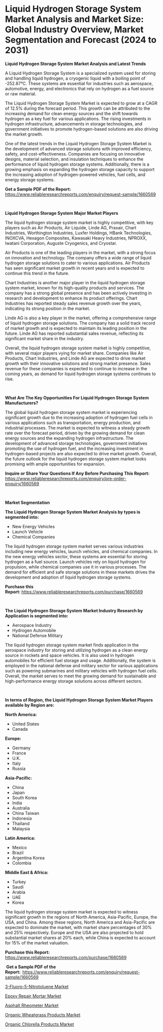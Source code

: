 <p><h1>Liquid Hydrogen Storage System Market Analysis and Market Size: Global Industry Overview, Market Segmentation and Forecast (2024 to 2031)</h1></p><p><strong>Liquid Hydrogen Storage System Market Analysis and Latest Trends</strong></p>
<p><p>A Liquid Hydrogen Storage System is a specialized system used for storing and handling liquid hydrogen, a cryogenic liquid with a boiling point of -252.87°C. These systems are essential for industries such as aerospace, automotive, energy, and electronics that rely on hydrogen as a fuel source or raw material.</p><p>The Liquid Hydrogen Storage System Market is expected to grow at a CAGR of 12.5% during the forecast period. This growth can be attributed to the increasing demand for clean energy sources and the shift towards hydrogen as a key fuel for various applications. The rising investments in hydrogen infrastructure, advancements in storage technologies, and government initiatives to promote hydrogen-based solutions are also driving the market growth.</p><p>One of the latest trends in the Liquid Hydrogen Storage System Market is the development of advanced storage solutions with improved efficiency, safety, and cost-effectiveness. Companies are focusing on innovative designs, material selection, and insulation techniques to enhance the performance of liquid hydrogen storage systems. Additionally, there is a growing emphasis on expanding the hydrogen storage capacity to support the increasing adoption of hydrogen-powered vehicles, fuel cells, and energy storage systems.</p></p>
<p><strong>Get a Sample PDF of the Report:&nbsp;</strong> <a href="https://www.reliableresearchreports.com/enquiry/request-sample/1660569">https://www.reliableresearchreports.com/enquiry/request-sample/1660569</a></p>
<p>&nbsp;</p>
<p><strong>Liquid Hydrogen Storage System Major Market Players</strong></p>
<p><p>The liquid hydrogen storage system market is highly competitive, with key players such as Air Products, Air Liquide, Linde AG, Praxair, Chart Industries, Worthington Industries, Luxfer Holdings, HBank Technologies, INOXCVA, Hexagon Composites, Kawasaki Heavy Industries, NPROXX, Iwatani Corporation, Auguste Cryogenics, and Cryostar. </p><p>Air Products is one of the leading players in the market, with a strong focus on innovation and technology. The company offers a wide range of liquid hydrogen storage solutions to cater to various applications. Air Products has seen significant market growth in recent years and is expected to continue this trend in the future.</p><p>Chart Industries is another major player in the liquid hydrogen storage system market, known for its high-quality products and services. The company has a strong global presence and has been actively investing in research and development to enhance its product offerings. Chart Industries has reported steady sales revenue growth over the years, indicating its strong position in the market.</p><p>Linde AG is also a key player in the market, offering a comprehensive range of liquid hydrogen storage solutions. The company has a solid track record of market growth and is expected to maintain its leading position in the future. Linde AG has reported substantial sales revenue, reflecting its significant market share in the industry.</p><p>Overall, the liquid hydrogen storage system market is highly competitive, with several major players vying for market share. Companies like Air Products, Chart Industries, and Linde AG are expected to drive market growth with their innovative solutions and strong market presence. Sales revenue for these companies is expected to continue to increase in the coming years, as demand for liquid hydrogen storage systems continues to rise.</p></p>
<p>&nbsp;</p>
<p><strong>What Are The Key Opportunities For Liquid Hydrogen Storage System Manufacturers?</strong></p>
<p><p>The global liquid hydrogen storage system market is experiencing significant growth due to the increasing adoption of hydrogen fuel cells in various applications such as transportation, energy production, and industrial processes. The market is expected to witness a steady growth rate over the forecast period, driven by the growing demand for clean energy sources and the expanding hydrogen infrastructure. The development of advanced storage technologies, government initiatives promoting the use of hydrogen fuel, and the increasing investment in hydrogen-based projects are also expected to drive market growth. Overall, the future outlook for the liquid hydrogen storage system market looks promising with ample opportunities for expansion.</p></p>
<p><strong>Inquire or Share Your Questions If Any Before Purchasing This Report:</strong> <a href="https://www.reliableresearchreports.com/enquiry/pre-order-enquiry/1660569">https://www.reliableresearchreports.com/enquiry/pre-order-enquiry/1660569</a></p>
<p>&nbsp;</p>
<p><strong>Market Segmentation</strong></p>
<p><strong>The Liquid Hydrogen Storage System Market Analysis by types is segmented into:</strong></p>
<p><ul><li>New Energy Vehicles</li><li>Launch Vehicle</li><li>Chemical Companies</li></ul></p>
<p><p>The liquid hydrogen storage system market serves various industries including new energy vehicles, launch vehicles, and chemical companies. In the new energy vehicles sector, these systems are essential for storing hydrogen as a fuel source. Launch vehicles rely on liquid hydrogen for propulsion, while chemical companies use it in various processes. The demand for efficient and safe storage solutions in these markets drives the development and adoption of liquid hydrogen storage systems.</p></p>
<p><strong>Purchase this Report:&nbsp;</strong><a href="https://www.reliableresearchreports.com/purchase/1660569">https://www.reliableresearchreports.com/purchase/1660569</a></p>
<p>&nbsp;</p>
<p><strong>The Liquid Hydrogen Storage System Market Industry Research by Application is segmented into:</strong></p>
<p><ul><li>Aerospace Industry</li><li>Hydrogen Automobile</li><li>National Defense Military</li></ul></p>
<p><p>The liquid hydrogen storage system market finds application in the aerospace industry for storing and utilizing hydrogen as a clean energy source in rockets and space vehicles. It is also used in hydrogen automobiles for efficient fuel storage and usage. Additionally, the system is employed in the national defense and military sector for various applications such as powering submarines and military vehicles with hydrogen fuel cells. Overall, the market serves to meet the growing demand for sustainable and high-performance energy storage solutions across different sectors.</p></p>
<p>&nbsp;</p>
<p><strong>In terms of Region, the Liquid Hydrogen Storage System Market Players available by Region are:</strong></p>
<p>
    <p> <strong> North America: </strong>
        <ul>
            <li>United States</li>
            <li>Canada</li>
        </ul>
        </p> 
    <p> <strong> Europe: </strong>
        <ul>
            <li>Germany</li>
            <li>France</li>
            <li>U.K.</li>
            <li>Italy</li>
            <li>Russia</li>
        </ul>
        </p> 
    <p> <strong> Asia-Pacific: </strong>
        <ul>
            <li>China</li>
            <li>Japan</li>
            <li>South Korea</li>
            <li>India</li>
            <li>Australia</li>
            <li>China Taiwan</li>
            <li>Indonesia</li>
            <li>Thailand</li>
            <li>Malaysia</li>
        </ul>
        </p> 
    <p> <strong> Latin America: </strong>
        <ul>
            <li>Mexico</li>
            <li>Brazil</li>
            <li>Argentina Korea</li>
            <li>Colombia</li>
        </ul>
        </p> 
    <p> <strong> Middle East & Africa: </strong>
        <ul>
            <li>Turkey</li>
            <li>Saudi</li>
            <li>Arabia</li>
            <li>UAE</li>
            <li>Korea</li>
        </ul>
    </p>
    </p>
<p><p>The liquid hydrogen storage system market is expected to witness significant growth in the regions of North America, Asia-Pacific, Europe, the USA, and China. Among these regions, North America and Asia-Pacific are expected to dominate the market, with market share percentages of 30% and 25% respectively. Europe and the USA are also projected to hold substantial market shares at 20% each, while China is expected to account for 15% of the market valuation.</p></p>
<p><strong>Purchase this Report: </strong><a href="https://www.reliableresearchreports.com/purchase/1660569">https://www.reliableresearchreports.com/purchase/1660569</a></p>
<p>&nbsp;<strong>Get a Sample PDF of the Report:&nbsp;&nbsp;</strong><a href="https://www.reliableresearchreports.com/enquiry/request-sample/1660569">https://www.reliableresearchreports.com/enquiry/request-sample/1660569</a></p>
<p><strong></strong></p>
<p><p><a href="https://spotless-saver-8fd.notion.site/Global-3-Fluoro-5-Nitrotoluene-Market-by-Types-Applications-and-Major-Players-with-Regional-Growt-dee03e9852fa4049bc68cb9ccce4a37b">3-Fluoro-5-Nitrotoluene Market</a></p><p><a href="https://view.publitas.com/reportprime-1/epoxy-repair-mortar-market-centers-on-aspects-such-as-market-growth-market-share-market-opportunity-and-projected-forecasts-spanning-from-2024-to-2031/">Epoxy Repair Mortar Market</a></p><p><a href="https://view.publitas.com/reportprime-1/insights-into-asphalt-rheometer-market-size-analysing-market-share-trends-and-growth-from-2024-to-2031/">Asphalt Rheometer Market</a></p><p><a href="https://frill-swim-3cd.notion.site/Organic-Wheatgrass-Products-Market-Growth-Market-Trends-COVID-19-Impact-and-Forecasts-for-period--ffaac2c05b7c4d66a8440af4eef16d54">Organic Wheatgrass Products Market</a></p><p><a href="https://gentle-editor-9db.notion.site/Organic-Chlorella-Products-Market-Research-Report-The-Key-To-Successful-Business-Strategy-Forecaste-c3fb5f7b845042dba71fad60927839dd">Organic Chlorella Products Market</a></p></p>